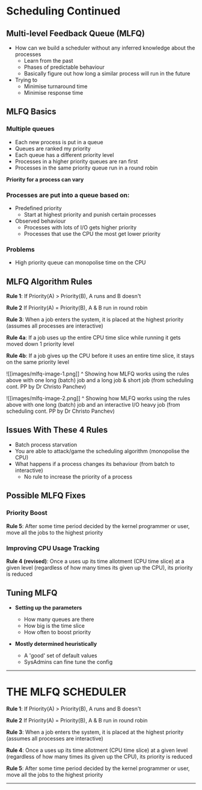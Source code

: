 # Scheduling Continued 
## Multi-level Feedback Queue (MLFQ)
- How can we build a scheduler without any inferred knowledge about the processes
	- Learn from the past
	- Phases of predictable behaviour 
	- Basically figure out how long a similar process will run in the future
- Trying to 
	- Minimise turnaround time
	- Minimise response time


## MLFQ Basics
### Multiple queues
- Each new process is put in a queue
- Queues are ranked my priority 
- Each queue has a different priority level
- Processes in a higher priority queues are ran first
- Processes in the same priority queue run in a round robin 

**Priority for a process can vary** 

### Processes are put into a queue based on:
- Predefined priority 
	- Start at highest priority and punish certain processes
- Observed behaviour 
	- Processes with lots of I/O gets higher priority 
	- Processes that use the CPU the most get lower priority 

### Problems 
- High priority queue can monopolise time on the CPU


## MLFQ Algorithm Rules
**Rule 1**:
If Priority(A) > Priority(B), A runs and B doesn't

**Rule 2**
If Priority(A) = Priority(B), A & B run in round robin

**Rule 3**:
When a job enters the system, it is placed at the highest priority (assumes all processes are interactive)

**Rule 4a**:
If a job uses up the entire CPU time slice while running it gets moved down 1 priority level

**Rule 4b**:
If a job gives up the CPU before it uses an entire time slice, it stays on the same priority level


![[images/mlfq-image-1.png]]
^ Showing how MLFQ works using the rules above with one long (batch) job and a long job & short job (from scheduling cont. PP by Dr Christo Panchev)

![[images/mlfq-image-2.png]]
^ Showing how MLFQ works using the rules above with one long (batch) job and an interactive I/O heavy job (from scheduling cont. PP by Dr Christo Panchev)

## Issues With These 4 Rules
- Batch process starvation
- You are able to attack/game the scheduling algorithm (monopolise the CPU)
- What happens if a process changes its behaviour (from batch to interactive)
	- No rule to increase the priority of a process

## Possible MLFQ Fixes
### Priority Boost
**Rule 5**:
After some time period decided by the kernel programmer or user, move all the jobs to the highest priority 

### Improving CPU Usage Tracking
**Rule 4 (revised)**:
Once a uses up its time allotment (CPU time slice) at a given level (regardless of how many times its given up the CPU), its priority is reduced

## Tuning MLFQ
- **Setting up the parameters**
	- How many queues are there
	- How big is the time slice
	- How often to boost priority 

- **Mostly determined heuristically**
	- A 'good' set of default values
	- SysAdmins can fine tune the config

---
# THE MLFQ SCHEDULER 

**Rule 1**:
If Priority(A) > Priority(B), A runs and B doesn't

**Rule 2**
If Priority(A) = Priority(B), A & B run in round robin

**Rule 3**:
When a job enters the system, it is placed at the highest priority (assumes all processes are interactive)

**Rule 4**:
Once a uses up its time allotment (CPU time slice) at a given level (regardless of how many times its given up the CPU), its priority is reduced

**Rule 5**:
After some time period decided by the kernel programmer or user, move all the jobs to the highest priority 

---